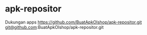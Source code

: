 # apk-repositor
Dukungan apps
https://github.com/BuatApkOlshop/apk-repositor.git
git@github.com:BuatApkOlshop/apk-repositor.git
